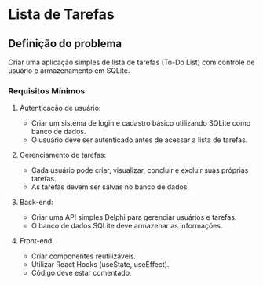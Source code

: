 # Lista de Tarefas

## Definição do problema

Criar uma aplicação simples de lista de tarefas (To-Do List) com controle de usuário e armazenamento em SQLite.

### Requisitos Mínimos

1. Autenticação de usuário:
    - Criar um sistema de login e cadastro básico utilizando SQLite como banco de dados.
    - O usuário deve ser autenticado antes de acessar a lista de tarefas.

2. Gerenciamento de tarefas:
    - Cada usuário pode criar, visualizar, concluir e excluir suas próprias tarefas.
    - As tarefas devem ser salvas no banco de dados.

3. Back-end:
    - Criar uma API simples Delphi para gerenciar usuários e tarefas.
    - O banco de dados SQLite deve armazenar as informações.

4. Front-end:
    - Criar componentes reutilizáveis.
    - Utilizar React Hooks (useState, useEffect).
    - Código deve estar comentado.